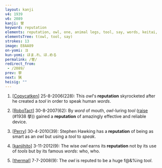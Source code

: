 ```yaml
---
layout: kanji
v4: 1939
v6: 2089
kanji: 誉
keyword: reputation
elements: reputation, owl, one, animal legs, tool, say, words, keitai, mouth
elementsTree: t(owl, tool, say)
strokes: 13
image: E8AA89
on-yomi: ヨ
kun-yomi: ほま.れ、ほ.める
permalink: /誉/
redirect_from:
 - /2089/
prev: 挙
next: 猟
heisig: ""
---
```


1) [<a href="http://kanji.koohii.com/profile/Copycatken">Copycatken</a>] 25-8-2006(228): This <em>owl</em>&#039;s<strong> reputation</strong> skyrocketed after he created a <em>tool</em> in order to speak human <em>words</em>.

2) [<a href="http://kanji.koohii.com/profile/RoboTact">RoboTact</a>] 30-8-2007(62): By <em>word</em> of mouth, <em>owl</em>-luring <em>tool</em> (<a href="../v4/1938.html">raise</a> (#1938 挙)) gained a <strong>reputation</strong> of amazingly effective and reliable device.

3) [<a href="http://kanji.koohii.com/profile/Perry">Perry</a>] 30-4-2010(39): Stephen Hawking has a<strong> reputation</strong> of being as smart as an <em>owl</em> but using a <em>tool</em> to <em>speak</em>.

4) [<a href="http://kanji.koohii.com/profile/kanjihito">kanjihito</a>] 3-11-2012(9): The wise <em>owl</em> earns its<strong> reputation</strong> not by its use of <em>tools</em> but by its famous <em>words</em>: who, who.

5) [<a href="http://kanji.koohii.com/profile/thermal">thermal</a>] 7-7-2008(9): The <em>owl</em> is reputed to be a huge f@&amp;%ing <em>tool</em>.

